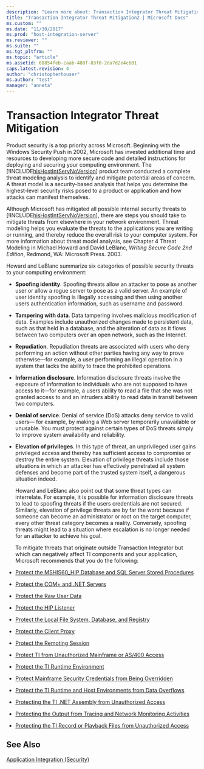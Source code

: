 ```yaml
---
description: "Learn more about: Transaction Integrator Threat Mitigation"
title: "Transaction Integrator Threat Mitigation2 | Microsoft Docs"
ms.custom: ""
ms.date: "11/30/2017"
ms.prod: "host-integration-server"
ms.reviewer: ""
ms.suite: ""
ms.tgt_pltfrm: ""
ms.topic: "article"
ms.assetid: 68854feb-caab-488f-83f0-2da7d2e4cb01
caps.latest.revision: 4
author: "christopherhouser"
ms.author: "test"
manager: "anneta"
---
```

# Transaction Integrator Threat Mitigation
Product security is a top priority across Microsoft. Beginning with the Windows Security Push in 2002, Microsoft has invested additional time and resources to developing more secure code and detailed instructions for deploying and securing your computing environment. The [!INCLUDE[hisHostIntServNoVersion](../includes/hishostintservnoversion-md.md)] product team conducted a complete threat modeling analysis to identify and mitigate potential areas of concern. A threat model is a security-based analysis that helps you determine the highest-level security risks posed to a product or application and how attacks can manifest themselves.  
  
 Although Microsoft has mitigated all possible internal security threats to [!INCLUDE[hisHostIntServNoVersion](../includes/hishostintservnoversion-md.md)], there are steps you should take to mitigate threats from elsewhere in your network environment. Threat modeling helps you evaluate the threats to the applications you are writing or running, and thereby reduce the overall risk to your computer system. For more information about threat model analysis, see Chapter 4 Threat Modeling in Michael Howard and David LeBlanc, *Writing Secure Code 2nd Edition*, Redmond, WA: Microsoft Press. 2003.  
  
 Howard and LeBlanc summarize six categories of possible security threats to your computing environment:  
  
- **Spoofing identity**. Spoofing threats allow an attacker to pose as another user or allow a rogue server to pose as a valid server. An example of user identity spoofing is illegally accessing and then using another users authentication information, such as username and password.  
  
- **Tampering with data**. Data tampering involves malicious modification of data. Examples include unauthorized changes made to persistent data, such as that held in a database, and the alteration of data as it flows between two computers over an open network, such as the Internet.  
  
- **Repudiation**. Repudiation threats are associated with users who deny performing an action without other parties having any way to prove otherwise—for example, a user performing an illegal operation in a system that lacks the ability to trace the prohibited operations.  
  
- **Information disclosure**. Information disclosure threats involve the exposure of information to individuals who are not supposed to have access to it—for example, a users ability to read a file that she was not granted access to and an intruders ability to read data in transit between two computers.  
  
- **Denial of service**. Denial of service (DoS) attacks deny service to valid users— for example, by making a Web server temporarily unavailable or unusable. You must protect against certain types of DoS threats simply to improve system availability and reliability.  
  
- **Elevation of privileges**. In this type of threat, an unprivileged user gains privileged access and thereby has sufficient access to compromise or destroy the entire system. Elevation of privilege threats include those situations in which an attacker has effectively penetrated all system defenses and become part of the trusted system itself, a dangerous situation indeed.  
  
  Howard and LeBlanc also point out that some threat types can interrelate. For example, it is possible for information disclosure threats to lead to spoofing threats if the users credentials are not secured. Similarly, elevation of privilege threats are by far the worst because if someone can become an administrator or root on the target computer, every other threat category becomes a reality. Conversely, spoofing threats might lead to a situation where escalation is no longer needed for an attacker to achieve his goal.  
  
  To mitigate threats that originate outside Transaction Integrator but which can negatively affect TI components and your application, Microsoft recommends that you do the following:  
  
- [Protect the MSHIS60_HIP Database and SQL Server Stored Procedures](../core/protect-the-mshis60-hip-database-and-sql-server-stored-procedures1.md)  
  
- [Protect the COM+ and .NET Servers](../core/protect-the-net-servers1.md)  
  
- [Protect the Raw User Data](../core/protect-the-raw-user-data1.md)  
  
- [Protect the HIP Listener](../core/protect-the-hip-listener2.md)  
  
- [Protect the Local File System, Database, and Registry](../core/protect-the-local-file-system-database-and-registry1.md)  
  
- [Protect the Client Proxy](../core/protect-the-client-proxy1.md)  
  
- [Protect the Remoting Session](../core/protect-the-remoting-session1.md)  
  
- [Protect TI from Unauthorized Mainframe or AS/400 Access](../core/protect-ti-from-unauthorized-mainframe-or-as-400-access1.md)  
  
- [Protect the TI Runtime Environment](../core/protect-the-ti-runtime-environment1.md)  
  
- [Protect Mainframe Security Credentials from Being Overridden](../core/protect-mainframe-security-credentials-from-being-overridden1.md)  
  
- [Protect the TI Runtime and Host Environments from Data Overflows](../core/protect-the-ti-runtime-and-host-environments-from-data-overflows2.md)  
  
- [Protecting the TI .NET Assembly from Unauthorized Access](../core/protecting-the-ti-net-assembly-from-unauthorized-access2.md)  
  
- [Protecting the Output from Tracing and Network Monitoring Activities](../core/protecting-the-output-from-tracing-and-network-monitoring-activities2.md)  
  
- [Protecting the TI Record or Playback Files from Unauthorized Access](../core/protecting-the-ti-record-or-playback-files-from-unauthorized-access1.md)  
  
## See Also  
 [Application Integration (Security)](../core/application-integration-security-2.md)
